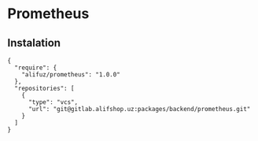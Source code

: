 # Prometheus

## Instalation
```
{
  "require": {
    "alifuz/prometheus": "1.0.0"
  },
  "repositories": [
    {
      "type": "vcs",
      "url": "git@gitlab.alifshop.uz:packages/backend/prometheus.git"
    }
  ]
}
```
